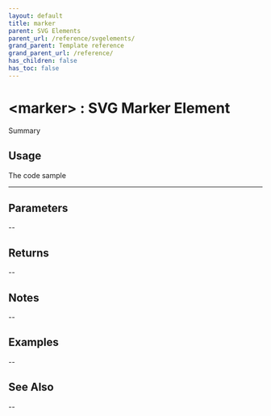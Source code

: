 ```yaml
---
layout: default
title: marker
parent: SVG Elements
parent_url: /reference/svgelements/
grand_parent: Template reference
grand_parent_url: /reference/
has_children: false
has_toc: false
---
```


# &lt;marker&gt; : SVG Marker Element

Summary

## Usage

 The code sample

---

## Parameters

--

## Returns 

--

## Notes


-- 

## Examples


--


## See Also


--

